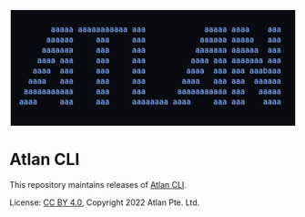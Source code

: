 <!-- SPDX-License-Identifier: CC-BY-4.0 -->
<!-- Copyright 2022 Atlan Pte. Ltd. -->

<p align="center">
  <img src="atlan-cli-ascii.png" alt="Atlan CLI Logo" width="500" />
</p>

# Atlan CLI
This repository maintains releases of [Atlan CLI](https://developer.atlan.com/sdks/cli).

License: [CC BY 4.0](https://creativecommons.org/licenses/by/4.0/),
Copyright 2022 Atlan Pte. Ltd.